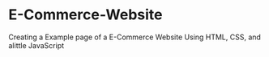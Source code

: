 # E-Commerce-Website
Creating a Example page of a E-Commerce Website
Using HTML, CSS, and alittle JavaScript
